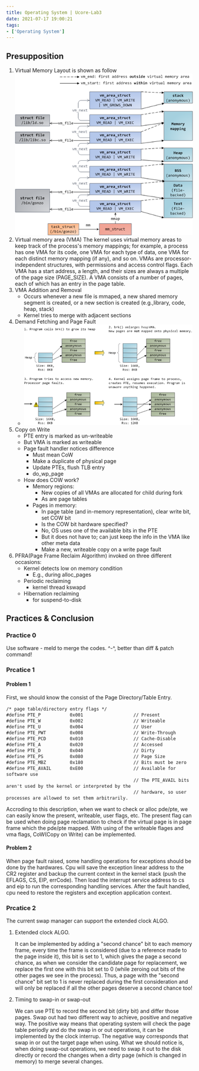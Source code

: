 ```yaml
---
title: Operating System | Ucore-Lab3
date: 2021-07-17 19:00:21
tags:
- ['Operating System']
---
```


## Presupposition
1. Virtual Memory Layout is shown as follow
    ![VirtualMemoryLayout](images/VirtualMemoryLayout.png)
2. Virtual memory area (VMA)
    The kernel uses virtual memory areas to keep track of the process's memory mappings; for example, a process has one VMA for its code, one VMA for each type of data, one VMA for each distinct memory mapping (if any), and so on. VMAs are processor-independent structures, with permissions and access control flags. Each VMA has a start address, a length, and their sizes are always a multiple of the page size (PAGE_SIZE). A VMA consists of a number of pages, each of which has an entry in the page table.
3. VMA Addition and Removal
    - Occurs whenever a new file is mmaped, a new shared memory segment is created, or a new section is created (e.g.,library, code, heap, stack)
    - Kernel tries to merge with adjacent sections
4. Demand Fetching and Page Fault
    - ![DemandFetchingAndPageFault](images/DemandFetchingAndPageFault.png)
5. Copy on Write
    - PTE entry is marked as un-writeable
    - But VMA is marked as writeable
    - Page fault handler notices difference
        - Must mean CoW
        - Make a duplicate of physical page
        - Update PTEs, flush TLB entry
        - do_wp_page
    - How does COW work?
        - Memory regions:
            - New copies of all VMAs are allocated for child during fork
            - As are page tables
        - Pages in memory:
            - In page table (and in-memory representation), clear write bit, set COW bit
            - Is the COW bit hardware specified?
            - No, OS uses one of the available bits in the PTE
            - But it does not have to; can just keep the info in the VMA like other meta data
            - Make a new, writeable copy on a write page fault
6. PFRA(Page Frame Reclaim Algorithm) invoked on three different occasions:
    - Kernel detects low on memory condition
        - E.g., during alloc_pages
    - Periodic reclaiming
        - kernel thread kswapd
    - Hibernation reclaiming
        - for suspend-to-disk

## Practices & Conclusion

### Practice 0
Use software - meld to merge the codes. ^-^, better than diff & patch command!

### Prcatice 1

#### Problem 1
First, we should know the consist of the Page Directory/Table Entry.
```
/* page table/directory entry flags */
#define PTE_P           0x001                   // Present
#define PTE_W           0x002                   // Writeable
#define PTE_U           0x004                   // User
#define PTE_PWT         0x008                   // Write-Through
#define PTE_PCD         0x010                   // Cache-Disable
#define PTE_A           0x020                   // Accessed
#define PTE_D           0x040                   // Dirty
#define PTE_PS          0x080                   // Page Size
#define PTE_MBZ         0x180                   // Bits must be zero
#define PTE_AVAIL       0xE00                   // Available for software use
                                                // The PTE_AVAIL bits aren't used by the kernel or interpreted by the
                                                // hardware, so user processes are allowed to set them arbitrarily.
```
Accroding to this description, when we want to check or alloc pde/pte, we can easily know the present, writeable, user flags, etc. The present flag can be used when doing page reclamation to check if the virtual page is in page frame which the pde/pte mapped. With using of the writeable flages and vma flags, CoW(Copy on Write) can be implemented.

#### Problem 2
When page fault raised, some handling operations for exceptions should be done by the hardwares. Cpu will save the exception linear address to the CR2 register and backup the current context in the kernel stack (push the EFLAGS, CS, EIP, errCode). Then load the interrupt service address to cs and eip to run the corresponding handling services. After the fault handled, cpu need to restore the registers and exception application context.

### Prcatice 2
The current swap manager can support the extended clock ALGO.

1. Extended clock ALGO.

    It can be implemented by adding a "second chance" bit to each memory frame, every time the frame is considered (due to a reference made to the page inside it), this bit is set to 1, which gives the page a second chance, as when we consider the candidate page for replacement, we replace the first one with this bit set to 0 (while zeroing out bits of the other pages we see in the process). Thus, a page with the "second chance" bit set to 1 is never replaced during the first consideration and will only be replaced if all the other pages deserve a second chance too!

2. Timing to swap-in or swap-out

    We can use PTE to record the second bit (dirty bit) and differ those pages. Swap out had two different way to achieve, positive and negative way. The positive way means that operating system will check the page table periodly and do the swap in or out operations, it can be implemented by the clock interrup. The negative way corresponds that swap in or out the target page when using. What we should notice is, when doing swap-out operations, we need to swap it out to the disk directly or record the changes when a dirty page (which is changed in memory) to merge several changes.